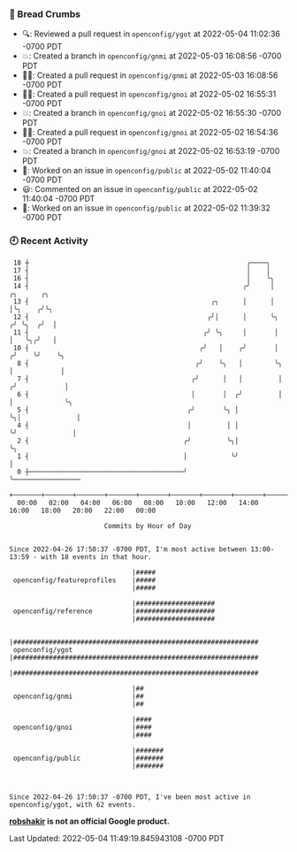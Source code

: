 ### 🍞 Bread Crumbs

 * 🔍: Reviewed a pull request in  `openconfig/ygot` at 2022-05-04 11:02:36 -0700 PDT
 * 💥: Created a branch in `openconfig/gnmi` at 2022-05-03 16:08:56 -0700 PDT
 * ✍🏼: Created a pull request in `openconfig/gnmi` at 2022-05-03 16:08:56 -0700 PDT
 * ✍🏼: Created a pull request in `openconfig/gnoi` at 2022-05-02 16:55:31 -0700 PDT
 * 💥: Created a branch in `openconfig/gnoi` at 2022-05-02 16:55:30 -0700 PDT
 * ✍🏼: Created a pull request in `openconfig/gnoi` at 2022-05-02 16:54:36 -0700 PDT
 * 💥: Created a branch in `openconfig/gnoi` at 2022-05-02 16:53:19 -0700 PDT
 * 👀: Worked on an issue in `openconfig/public` at 2022-05-02 11:40:04 -0700 PDT
 * 😃: Commented on an issue in `openconfig/public` at 2022-05-02 11:40:04 -0700 PDT
 * 👀: Worked on an issue in `openconfig/public` at 2022-05-02 11:39:32 -0700 PDT

### 🕘 Recent Activity
```
 18 ┼                                                       ╭────╮
 17 ┤                                                       │    │
 16 ┤                                                       │    ╰╮
 14 ┤                                                      ╭╯     │      ╭╮      ╭╮
 13 ┤                                              ╭╮      │      │      │╰╮    ╭╯╰╮
 12 ┤                                             ╭╯│      │      ╰╮    ╭╯ ╰╮  ╭╯  │
 11 ┤                                            ╭╯ ╰╮     │       │    │   ╰╮╭╯   │
 10 ┤                                           ╭╯   │    ╭╯       │   ╭╯    ╰╯    ╰╮
  8 ┤                                          ╭╯    ╰╮   │        ╰╮  │            │
  7 ┤                                         ╭╯      │   │         │ ╭╯            │
  6 ┤                                         │       │  ╭╯         │ │             ╰╮
  5 ┤                                        ╭╯       ╰╮ │          ╰╮│              │
  4 ┤                                        │         │ │           ╰╯              │
  2 ┤                                       ╭╯         ╰╮│                           ╰╮
  1 ┤                                       │           ╰╯                            │
  0 ┼───────────────────────────────────────╯                                         ╰─────────────────
    +───────+───────+───────+───────+───────+───────+───────+───────+───────+───────+───────+───────+────
  00:00   02:00   04:00   06:00   08:00   10:00   12:00   14:00   16:00   18:00   20:00   22:00   00:00   

						Commits by Hour of Day


Since 2022-04-26 17:50:37 -0700 PDT, I'm most active between 13:00-13:59 - with 18 events in that hour.

```



```
                               |#####
 openconfig/featureprofiles    |#####
                               |#####

                               |####################
 openconfig/reference          |####################
                               |####################

                               |##############################################################
 openconfig/ygot               |##############################################################
                               |##############################################################

                               |##
 openconfig/gnmi               |##
                               |##

                               |####
 openconfig/gnoi               |####
                               |####

                               |#######
 openconfig/public             |#######
                               |#######



Since 2022-04-26 17:50:37 -0700 PDT, I've been most active in openconfig/ygot, with 62 events.

```
**[robshakir](mailto:robjs@google.com) is not an official Google product.**  


Last Updated: 2022-05-04 11:49:19.845943108 -0700 PDT
